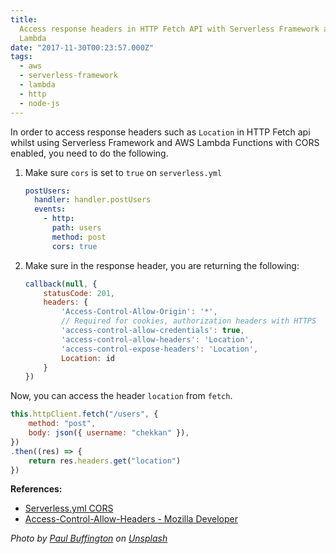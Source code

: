 ```yaml
---
title:
  Access response headers in HTTP Fetch API with Serverless Framework and AWS
  Lambda
date: "2017-11-30T00:23:57.000Z"
tags:
  - aws
  - serverless-framework
  - lambda
  - http
  - node-js
---
```


In order to access response headers such as `Location` in HTTP Fetch api whilst using Serverless Framework and AWS Lambda Functions with CORS enabled, you need to do the following.

1. Make sure `cors` is set to `true` on `serverless.yml`
   ```yaml
   postUsers:
     handler: handler.postUsers
     events:
       - http:
         path: users
         method: post
         cors: true
   ```
   
1. Make sure in the response header, you are returning the following:
   ```javascript
   callback(null, {
       statusCode: 201,
       headers: {
           'Access-Control-Allow-Origin': '*',
           // Required for cookies, authorization headers with HTTPS
           'access-control-allow-credentials': true,
           'access-control-allow-headers': 'Location',
           'access-control-expose-headers': 'Location',
           Location: id
       }
   })
   ```

Now, you can access the header `location` from `fetch`.

```javascript
this.httpClient.fetch("/users", {
    method: "post",
    body: json({ username: "chekkan" }),
})
.then((res) => {
    return res.headers.get("location")
})
```

**References:**

- [Serverless.yml CORS](https://serverless.com/framework/docs/providers/aws/events/apigateway#enabling-cors)
- [Access-Control-Allow-Headers - Mozilla Developer](https://developer.mozilla.org/en-US/docs/Web/HTTP/Headers/Access-Control-Allow-Headers)

_Photo by [Paul Buffington](https://unsplash.com/photos/Lwe2hbm5XKk?utmsource=unsplash&utmmedium=referral&utmcontent=creditCopyText) on [Unsplash](https://unsplash.com/?utmsource=unsplash&utmmedium=referral&utmcontent=creditCopyText)_
